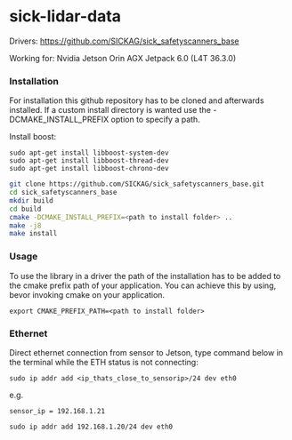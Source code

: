 # sick-lidar-data

Drivers: https://github.com/SICKAG/sick_safetyscanners_base

Working for:
Nvidia Jetson Orin AGX
Jetpack 6.0 (L4T 36.3.0)

### Installation

For installation this github repository has to be cloned and afterwards installed. If a custom install directory is wanted use the -DCMAKE_INSTALL_PREFIX option to specify a path.

Install boost:
```
sudo apt-get install libboost-system-dev
sudo apt-get install libboost-thread-dev
sudo apt-get install libboost-chrono-dev
```

```bash
git clone https://github.com/SICKAG/sick_safetyscanners_base.git
cd sick_safetyscanners_base
mkdir build
cd build
cmake -DCMAKE_INSTALL_PREFIX=<path to install folder> ..
make -j8
make install
```

### Usage

To use the library in a driver the path of the installation has to be added to the cmake prefix path of your application. You can achieve this by using, bevor invoking cmake on your application.

```
export CMAKE_PREFIX_PATH=<path to install folder>
```

### Ethernet

Direct ethernet connection from sensor to Jetson, type command below in the terminal while the ETH status is not connecting:

```
sudo ip addr add <ip_thats_close_to_sensorip>/24 dev eth0
```
e.g. 

```sensor_ip = 192.168.1.21```

```sudo ip addr add 192.168.1.20/24 dev eth0```